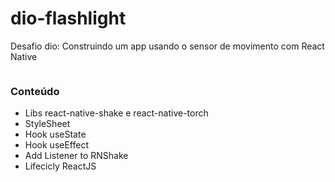 <h1>dio-flashlight</h1>

Desafio dio: Construindo um app usando o sensor de movimento com React Native

<img src="">

<h3>Conteúdo</h3>

- Libs react-native-shake e react-native-torch
- StyleSheet
- Hook useState
- Hook useEffect
- Add Listener to RNShake
- Lifecicly ReactJS